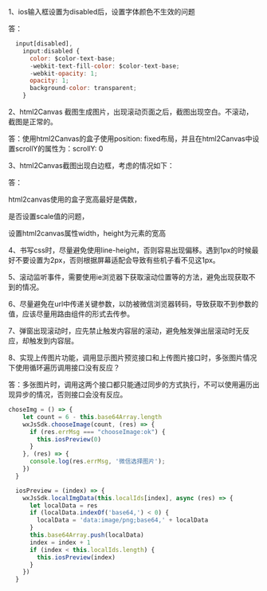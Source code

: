 1、ios输入框设置为disabled后，设置字体颜色不生效的问题

答：
```javascript
  input[disabled],
    input:disabled {
      color: $color-text-base; 
      -webkit-text-fill-color: $color-text-base; 
      -webkit-opacity: 1;  
      opacity: 1;  
      background-color: transparent;
    }
```


2、html2Canvas 截图生成图片，出现滚动页面之后，截图出现空白。不滚动，截图是正常的。

答：使用html2Canvas的盒子使用position: fixed布局，并且在html2Canvas中设置scrollY的属性为：scrollY: 0



3、html2Canvas截图出现白边框，考虑的情况如下：

答：

html2canvas使用的盒子宽高最好是偶数，

是否设置scale值的问题，

设置html2canvas属性width，height为元素的宽高


4、书写css时，尽量避免使用line-height，否则容易出现偏移。遇到1px的时候最好不要设置为2px，否则根据屏幕适配会导致有些机子看不见这1px。


5、滚动监听事件，需要使用ie浏览器下获取滚动位置等的方法，避免出现获取不到的情况。


6、尽量避免在url中传递关键参数，以防被微信浏览器转码，导致获取不到参数的值，应该尽量用路由组件的形式去传参。


7、弹窗出现滚动时，应先禁止触发内容层的滚动，避免触发弹出层滚动时无反应，却触发到内容层。


8、实现上传图片功能，调用显示图片预览接口和上传图片接口时，多张图片情况下使用循环遍历调用接口没有反应？

答：多张图片时，调用这两个接口都只能通过同步的方式执行，不可以使用遍历出现异步的情况，否则接口会没有反应。

```javascript
choseImg = () => {
    let count = 6 - this.base64Array.length
    wxJsSdk.chooseImage(count, (res) => {
      if (res.errMsg === "chooseImage:ok") {
        this.iosPreview(0)
      }
    }, (res) => {
      console.log(res.errMsg, '微信选择图片');
    })
  }

  iosPreview = (index) => {
    wxJsSdk.localImgData(this.localIds[index], async (res) => {
      let localData = res
      if (localData.indexOf('base64,') < 0) {
        localData = 'data:image/png;base64,' + localData
      }
      this.base64Array.push(localData)
      index = index + 1
      if (index < this.localIds.length) {
        this.iosPreview(index)
      }
    })
  }
```
